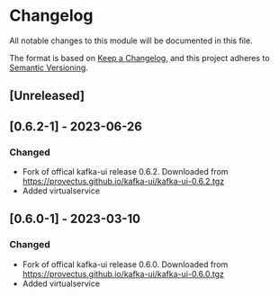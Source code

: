 # Changelog

All notable changes to this module will be documented in this file.

The format is based on [Keep a Changelog](https://keepachangelog.com/en/1.0.0/),
and this project adheres to [Semantic Versioning](https://semver.org/spec/v2.0.0.html).

## [Unreleased]

## [0.6.2-1] - 2023-06-26
### Changed
- Fork of offical kafka-ui release 0.6.2. Downloaded from https://provectus.github.io/kafka-ui/kafka-ui-0.6.2.tgz
- Added virtualservice

## [0.6.0-1] - 2023-03-10
### Changed
- Fork of offical kafka-ui release 0.6.0. Downloaded from https://provectus.github.io/kafka-ui/kafka-ui-0.6.0.tgz
- Added virtualservice
